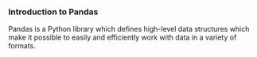 ### Introduction to Pandas

Pandas is a Python library which defines high-level data structures which make it possible to easily and efficiently work with data in a variety of formats.